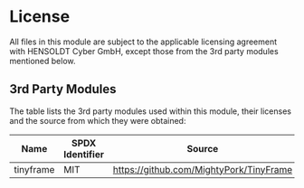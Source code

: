 # License

All files in this module are subject to the applicable licensing agreement with
HENSOLDT Cyber GmbH, except those from the 3rd party modules mentioned below.

## 3rd Party Modules

The table lists the 3rd party modules used within this module, their licenses
and the source from which they were obtained:

| Name      | SPDX Identifier | Source                                    |
|-----------|-----------------|-------------------------------------------|
| tinyframe | MIT             | <https://github.com/MightyPork/TinyFrame> |
